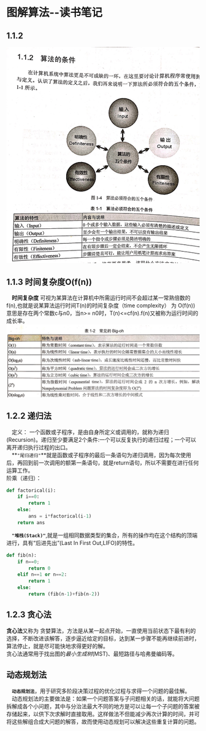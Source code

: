 # 图解算法--读书笔记  
## 1.1.2  
![算法的五个条件](https://github.com/shanyingshine/photo/blob/master/%E8%AF%BB%E4%B9%A6%E7%AC%94%E8%AE%B0img/%E5%9B%BE%E8%A7%A3%E7%AE%97%E6%B3%951.png?raw=true)  
## 1.1.3 时间复杂度O(f(n))  
&emsp;**时间复杂度** 可视为某算法在计算机中所需运行时间不会超过某一常熟倍数的f(n),也就是说某算法运行时间T(n)的时间复杂度（time complexity） 为 O(f(n))  
意思是存在两个常数c与n0，当n>= n0时，T(n)<=cf(n).f(n)又被称为运行时间的成长率。
![常见的Big-oh](https://github.com/shanyingshine/photo/blob/master/%E8%AF%BB%E4%B9%A6%E7%AC%94%E8%AE%B0img/%E5%9B%BE%E8%A7%A3%E7%AE%97%E6%B3%952.png?raw=true)  
## 1.2.2 递归法  
&emsp;定义： 一个函数或子程序，是由自身所定义或调用的，就称为递归(Recursion)。递归至少要满足2个条件:一个可以反复执行的递归过程；一个可以离开递归执行过程的出口。  
&emsp;**`"尾归递归"`**就是函数或子程序的最后一条语句为递归调用，因为每次使用后，再回到前一次调用的额第一条语句，就是return语句，所以不需要在进行任何运算工作。  
阶乘（递归）：
```python
def factorical(i):
	if i==0:
		return 1
	else:
		ans = i*factorical(i-1)
	return ans
```
&emsp;**`"堆栈(Stack)"`**,就是一组相同数据类型的集合，所有的操作均在这个结构的顶端进行，具有“后进先出”(Last In First Out,LIFO)的特性。  
```python
def fib(n):
	if n==0;
		return 0
	elif n==1 or n==2:
		return 1
	else:
		return (fib(n-1)+fib(n-2))
```
## 1.2.3 贪心法
**贪心法**又称为 贪婪算法，方法是从某一起点开始，一直使用当前状态下最有利的选择，不断改进该解答，逐步逼近给定的目标，达到某一步骤不能再继续前进时，算法停止，就是尽可能快地求得更好的解。  
贪心法通常用于找出图的*最小生成树*(MST)、最短路径与哈弗曼编码等。
## 动态规划法
&emsp;**`动态规划法`**，用于研究多阶段决策过程的优化过程与求得一个问题的最佳解。  
&emsp;动态规划法的主要做法是：如果一个问题答案与子问题相关的话，就能将大问题拆解成各个小问题，其中与分治法最大不同的地方是可以让每一个子问题的答案被存储起来，以供下次求解时直接取用。这样做法不但能减少再次计算的时间，并可将这些解组合成大问题的解答，故而使用动态规划可以解决这些重复计算的问题。













































